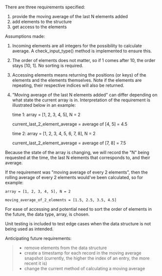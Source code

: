 There are three requirements specified:

1. provide the moving average of the last N elements added
2. add elements to the structure
3. get access to the elements

Assumptions made:

1. Incoming elements are all integers for the possibility to calculate average. A check_input_type() method is implemented to ensure this.
2. The order of elements does not matter, so if 1 comes after 10, the order stays [10, 1]. No sorting is required.
3. Accessing elements means returning the positions (or keys) of the elements and the elements themselves. Note if the elements are repeating, their respective indices will also be returned.
4. "Moving average of the last N elements added" can differ depending on what state the current array is in. Interpretation of the requirement is illustrated below in an example:

    
    time 1: array = [1, 2, 3, 4, 5], N = 2
    
    current_last_2_element_average = average of [4, 5] = 4.5
    
    time 2: array = [1, 2, 3, 4, 5, 6, 7, 8], N = 2
    
    current_last_2_element_average = average of [7, 8] = 7.5
    
Because the state of the array is changing, we will record the "N" being requested at the time, the last N elements that corresponds to, and their average.

If the requirement was "moving average of every 2 elements", then the rolling average of every 2 elements would've been calculated, so for example:


    array = [1, 2, 3, 4, 5], N = 2

    moving_average_of_2_elements = [1.5, 2.5, 3.5, 4.5]


For ease of accessing and potential need to sort the order of elements in the future, the data type, array, is chosen.

Unit testing is included to test edge cases when the data structure is not being used as intended.

Anticipating future requirements:
> * remove elements from the data structure
> * create a timestamp for each record in the moving average snapshot (currently, the higher the index of an entry, the more recent it is)
> * change the current method of calculating a moving average
